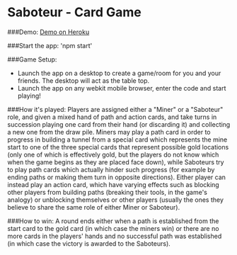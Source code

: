 Saboteur - Card Game
====================

###Demo:
[Demo on Heroku](https://sabetour.herokuapp.com/)

###Start the app:
'npm start'

###Game Setup:
* Launch the app on a desktop to create a game/room for you and your friends. The desktop will act as the table top.
* Launch the app on any webkit mobile browser, enter the code and start playing!

###How it's played:
Players are assigned either a "Miner" or a "Saboteur" role, and given a mixed hand of path and action cards, and take turns in succession playing one card from their hand (or discarding it) and collecting a new one from the draw pile. Miners may play a path card in order to progress in building a tunnel from a special card which represents the mine start to one of the three special cards that represent possible gold locations (only one of which is effectively gold, but the players do not know which when the game begins as they are placed face down), while Saboteurs try to play path cards which actually hinder such progress (for example by ending paths or making them turn in opposite directions). Either player can instead play an action card, which have varying effects such as blocking other players from building paths (breaking their tools, in the game's analogy) or unblocking themselves or other players (usually the ones they believe to share the same role of either Miner or Saboteur).</p>

###How to win:
A round ends either when a path is established from the start card to the gold card (in which case the miners win) or there are no more cards in the players' hands and no successful path was established (in which case the victory is awarded to the Saboteurs).

